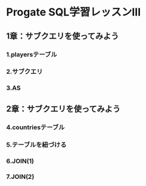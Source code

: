 # Progate SQL学習レッスンⅢ

## 1章：サブクエリを使ってみよう
### 1.playersテーブル
### 2.サブクエリ
### 3.AS
## 2章：サブクエリを使ってみよう
### 4.countriesテーブル
### 5.テーブルを紐づける
### 6.JOIN(1)
### 7.JOIN(2)